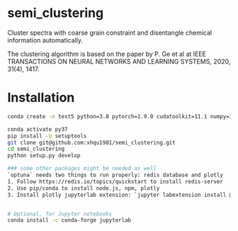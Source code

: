 # semi_clustering
Cluster spectra with coarse grain constraint and disentangle chemical information automatically.

The clustering algorithm is based on the paper by P. Ge et al at IEEE TRANSACTIONS ON NEURAL NETWORKS AND LEARNING SYSTEMS, 2020, 31(4), 1417.

# Installation

```bash
conda create -n test5 python=3.8 pytorch=1.9.0 cudatoolkit=11.1 numpy=1.21.1 torchvision tomli -c nvidia -c pytorch -c conda-forge

conda activate py37
pip install -U setuptools
git clone git@github.com:xhqu1981/semi_clustering.git
cd semi_clustering
python setup.py develop

### some other packages might be needed as well 
`optuna` needs two things to run properly: redis database and plotly
1. Follow https://redis.io/topics/quickstart to install redis-server
2. Use pip/conda to install node.js, npm, plotly 
3. Install plotly jupyterlab extension: `jupyter labextension install @jupyter-widgets/jupyterlab-manager jupyterlab-plotly`


# Optional, for Jupyter notebooks
conda install -c conda-forge jupyterlab
```
